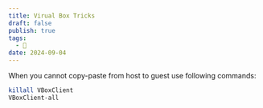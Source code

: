 ```yaml
---
title: Virual Box Tricks
draft: false
publish: true
tags:
  - 🌲
date: 2024-09-04
---
```

When you cannot copy-paste from host to guest use following commands:
```bash
killall VBoxClient
VBoxClient-all
```
